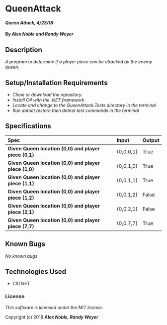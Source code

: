 # QueenAttack

#### _Queen Attack, 4/23/18_

#### By _**Alex Noble and Randy Weyer**_

## Description
_A program to determine if a player piece can be attacked by the enemy queen._

## Setup/Installation Requirements

* _Clone or download the repository._
* _Install C# with the .NET framework_
* _Locate and change to the QueenAttack.Tests directory in the terminal_
* _Run dotnet restore then dotnet test commands in the terminal_

## Specifications
| Spec | Input | Output |
| :-------------     | :------------- | :------------- |
| **Given Queen location (0,0) and player piece (0,1)** | (0,0,0,1) | True |
| **Given Queen location (0,0) and player piece (1,0)** | (0,0,1,0) | True |
| **Given Queen location (0,0) and player piece (1,1)** | (0,0,1,1) | True |
| **Given Queen location (0,0) and player piece (1,2)**| (0,0,1,2) | False |
| **Given Queen location (0,0) and player piece (2,1)** | (0,0,2,1) | False |
| **Given Queen location (0,0) and player piece (7,7)** | (0,0,7,7) | True|


## Known Bugs

_No known bugs_


## Technologies Used
* C#/.NET

### License

*This software is licensed under the MIT license.*

Copyright (c) 2018 **_Alex Noble, Randy Weyer_**
